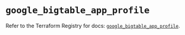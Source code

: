 # `google_bigtable_app_profile`

Refer to the Terraform Registry for docs: [`google_bigtable_app_profile`](https://registry.terraform.io/providers/drfaust92/google/4.16.4/docs/resources/bigtable_app_profile).
